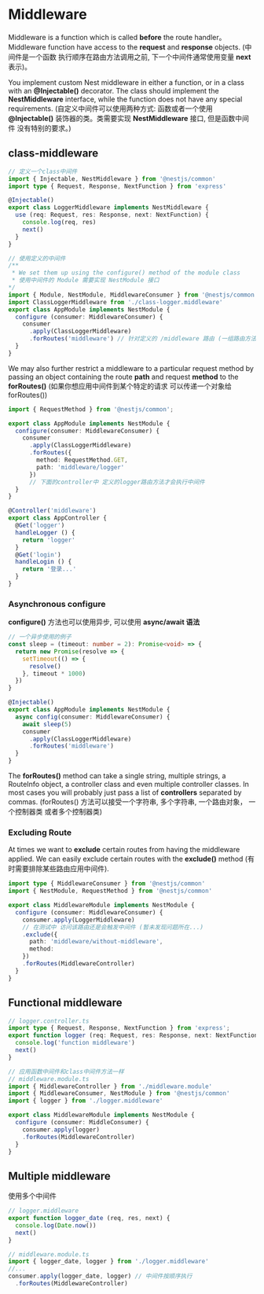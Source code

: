 # Middleware

  Middleware is a function which is called **before** the route handler。Middleware function have access to the **request** and
  **response** objects. (中间件是一个函数 执行顺序在路由方法调用之前, 下一个中间件通常使用变量 **next** 表示)。

  You implement custom Nest middleware in either a function, or in a class with an **@Injectable()** decorator. The class should implement
  the **NestMiddleware** interface, while the function does not have any special requirements.
  (自定义中间件可以使用两种方式: 函数或者一个使用 **@Injectable()** 装饰器的类。类需要实现 **NestMiddleware** 接口, 但是函数中间件 没有特别的要求。)

## class-middleware

```ts
// 定义一个class中间件
import { Injectable, NestMiddleware } from '@nestjs/common'
import type { Request, Response, NextFunction } from 'express'

@Injectable()
export class LoggerMiddleware implements NestMiddleware {
  use (req: Request, res: Response, next: NextFunction) {
    console.log(req, res)
    next()
  }
}

// 使用定义的中间件
/**
 * We set them up using the configure() method of the module class
 * 使用中间件的 Module 需要实现 NestModule 接口
*/
import { Module, NestModule, MiddlewareConsumer } from '@nestjs/common'
import ClassLoggerMiddleware from './class-logger.middleware'
export class AppModule implements NestModule {
  configure (consumer: MiddlewareConsumer) {
    consumer
      .apply(ClassLoggerMiddleware)
      .forRoutes('middleware') // 针对定义的 /middleware 路由 (一组路由方法)
  }
}
```
  We may also further restrict a middleware to a particular request method by passing an object containing the route **path**
  and request **method** to the **forRoutes()** (如果你想应用中间件到某个特定的请求 可以传递一个对象给forRoutes())

```ts
import { RequestMethod } from '@nestjs/common';

export class AppModule implements NestModule {
  configure(consumer: MiddlewareConsumer) {
    consumer
      .apply(ClassLoggerMiddleware)
      .forRoutes({
        method: RequestMethod.GET,
        path: 'middleware/logger'
      })
      // 下面的controller中 定义的logger路由方法才会执行中间件
  }
}

@Controller('middleware')
export class AppController {
  @Get('logger')
  handleLogger () {
    return 'logger'
  }
  @Get('login')
  handleLogin () {
    return '登录...'
  }
}
```
### Asynchronous configure

  **configure()** 方法也可以使用异步, 可以使用 **async/await 语法**

```ts
// 一个异步使用的例子
const sleep = (timeout: number = 2): Promise<void> => {
  return new Promise(resolve => {
    setTimeout(() => {
      resolve()
    }, timeout * 1000)
  })
}

@Injectable()
export class AppModule implements NestModule {
  async config(consumer: MiddlewareConsumer) {
    await sleep(5)
    consumer
      .apply(ClassLoggerMiddleware)
      .forRoutes('middleware')
  }
}
```
  The **forRoutes()** method can take a single string, multiple strings, a RouteInfo object, a controller class and even multiple controller
  classes. In most cases you will probably just pass a list of **controllers** separated by commas.
  (forRoutes() 方法可以接受一个字符串, 多个字符串, 一个路由对象， 一个控制器类 或者多个控制器类)

### Excluding Route

  At times we want to **exclude** certain routes from having the middleware applied. We can easily exclude certain routes with
  the **exclude()** method (有时需要排除某些路由应用中间件).

```ts
import type { MiddlewareConsumer } from '@nestjs/common'
import { NestModule, RequestMethod } from '@nestjs/common'

export class MiddlewareModule implements NestModule {
  configure (consumer: MiddlewareConsumer) {
    consumer.apply(LoggerMiddleware)
    // 在测试中 访问该路由还是会触发中间件 (暂未发现问题所在...)
    .exclude({
      path: 'middleware/without-middleware',
      method: 
    })
    .forRoutes(MiddlewareController)
  }
}
```

## Functional middleware

```ts
// logger.controller.ts
import type { Request, Response, NextFunction } from 'express';
export function logger (req: Request, res: Response, next: NextFunction) {
  console.log('function middleware')
  next()
}

// 应用函数中间件和class中间件方法一样
// middleware.module.ts
import { MiddlewareController } from './middleware.module'
import { MiddlewareConsumer, NestModule } from '@nestjs/common'
import { logger } from './logger.middleware'

export class MiddlewareModule implements NestModule {
  configure (consumer: MiddleConsumer) {
    consumer.apply(logger)
    .forRoutes(MiddlewareController)
  }
}
```

## Multiple middleware

  使用多个中间件

```ts
// logger.middleware
export function logger_date (req, res, next) {
  console.log(Date.now())
  next()
}

// middleware.module.ts
import { logger_date, logger } from './logger.middleware'
//...
consumer.apply(logger_date, logger) // 中间件按顺序执行
  .forRoutes(MiddlewareController)
```